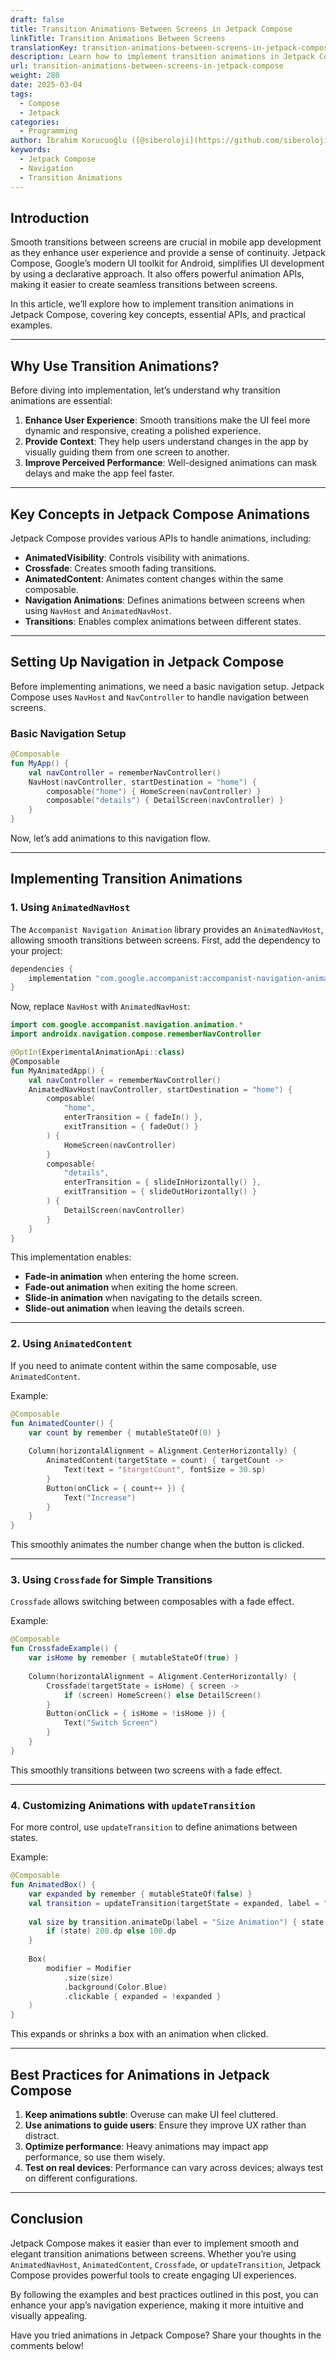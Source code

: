 ```yaml
---
draft: false
title: Transition Animations Between Screens in Jetpack Compose
linkTitle: Transition Animations Between Screens
translationKey: transition-animations-between-screens-in-jetpack-compose
description: Learn how to implement transition animations in Jetpack Compose to create smooth transitions between screens.
url: transition-animations-between-screens-in-jetpack-compose
weight: 280
date: 2025-03-04
tags:
  - Compose
  - Jetpack
categories:
  - Programming
author: İbrahim Korucuoğlu ([@siberoloji](https://github.com/siberoloji))
keywords:
  - Jetpack Compose
  - Navigation
  - Transition Animations
---
```

## Introduction

Smooth transitions between screens are crucial in mobile app development as they enhance user experience and provide a sense of continuity. Jetpack Compose, Google’s modern UI toolkit for Android, simplifies UI development by using a declarative approach. It also offers powerful animation APIs, making it easier to create seamless transitions between screens.

In this article, we’ll explore how to implement transition animations in Jetpack Compose, covering key concepts, essential APIs, and practical examples.

---

## Why Use Transition Animations?

Before diving into implementation, let’s understand why transition animations are essential:

1. **Enhance User Experience**: Smooth transitions make the UI feel more dynamic and responsive, creating a polished experience.
2. **Provide Context**: They help users understand changes in the app by visually guiding them from one screen to another.
3. **Improve Perceived Performance**: Well-designed animations can mask delays and make the app feel faster.

---

## Key Concepts in Jetpack Compose Animations

Jetpack Compose provides various APIs to handle animations, including:

- **AnimatedVisibility**: Controls visibility with animations.
- **Crossfade**: Creates smooth fading transitions.
- **AnimatedContent**: Animates content changes within the same composable.
- **Navigation Animations**: Defines animations between screens when using `NavHost` and `AnimatedNavHost`.
- **Transitions**: Enables complex animations between different states.

---

## Setting Up Navigation in Jetpack Compose

Before implementing animations, we need a basic navigation setup. Jetpack Compose uses `NavHost` and `NavController` to handle navigation between screens.

### Basic Navigation Setup

```kotlin
@Composable
fun MyApp() {
    val navController = rememberNavController()
    NavHost(navController, startDestination = "home") {
        composable("home") { HomeScreen(navController) }
        composable("details") { DetailScreen(navController) }
    }
}
```

Now, let’s add animations to this navigation flow.

---

## Implementing Transition Animations

### 1. Using `AnimatedNavHost`

The `Accompanist Navigation Animation` library provides an `AnimatedNavHost`, allowing smooth transitions between screens. First, add the dependency to your project:

```gradle
dependencies {
    implementation "com.google.accompanist:accompanist-navigation-animation:0.32.0"
}
```

Now, replace `NavHost` with `AnimatedNavHost`:

```kotlin
import com.google.accompanist.navigation.animation.*
import androidx.navigation.compose.rememberNavController

@OptIn(ExperimentalAnimationApi::class)
@Composable
fun MyAnimatedApp() {
    val navController = rememberNavController()
    AnimatedNavHost(navController, startDestination = "home") {
        composable(
            "home",
            enterTransition = { fadeIn() },
            exitTransition = { fadeOut() }
        ) {
            HomeScreen(navController)
        }
        composable(
            "details",
            enterTransition = { slideInHorizontally() },
            exitTransition = { slideOutHorizontally() }
        ) {
            DetailScreen(navController)
        }
    }
}
```

This implementation enables:

- **Fade-in animation** when entering the home screen.
- **Fade-out animation** when exiting the home screen.
- **Slide-in animation** when navigating to the details screen.
- **Slide-out animation** when leaving the details screen.

---

### 2. Using `AnimatedContent`

If you need to animate content within the same composable, use `AnimatedContent`.

Example:

```kotlin
@Composable
fun AnimatedCounter() {
    var count by remember { mutableStateOf(0) }
    
    Column(horizontalAlignment = Alignment.CenterHorizontally) {
        AnimatedContent(targetState = count) { targetCount ->
            Text(text = "$targetCount", fontSize = 30.sp)
        }
        Button(onClick = { count++ }) {
            Text("Increase")
        }
    }
}
```

This smoothly animates the number change when the button is clicked.

---

### 3. Using `Crossfade` for Simple Transitions

`Crossfade` allows switching between composables with a fade effect.

Example:

```kotlin
@Composable
fun CrossfadeExample() {
    var isHome by remember { mutableStateOf(true) }
    
    Column(horizontalAlignment = Alignment.CenterHorizontally) {
        Crossfade(targetState = isHome) { screen ->
            if (screen) HomeScreen() else DetailScreen()
        }
        Button(onClick = { isHome = !isHome }) {
            Text("Switch Screen")
        }
    }
}
```

This smoothly transitions between two screens with a fade effect.

---

### 4. Customizing Animations with `updateTransition`

For more control, use `updateTransition` to define animations between states.

Example:

```kotlin
@Composable
fun AnimatedBox() {
    var expanded by remember { mutableStateOf(false) }
    val transition = updateTransition(targetState = expanded, label = "Box Animation")
    
    val size by transition.animateDp(label = "Size Animation") { state ->
        if (state) 200.dp else 100.dp
    }
    
    Box(
        modifier = Modifier
            .size(size)
            .background(Color.Blue)
            .clickable { expanded = !expanded }
    )
}
```

This expands or shrinks a box with an animation when clicked.

---

## Best Practices for Animations in Jetpack Compose

1. **Keep animations subtle**: Overuse can make UI feel cluttered.
2. **Use animations to guide users**: Ensure they improve UX rather than distract.
3. **Optimize performance**: Heavy animations may impact app performance, so use them wisely.
4. **Test on real devices**: Performance can vary across devices; always test on different configurations.

---

## Conclusion

Jetpack Compose makes it easier than ever to implement smooth and elegant transition animations between screens. Whether you’re using `AnimatedNavHost`, `AnimatedContent`, `Crossfade`, or `updateTransition`, Jetpack Compose provides powerful tools to create engaging UI experiences.

By following the examples and best practices outlined in this post, you can enhance your app’s navigation experience, making it more intuitive and visually appealing.

Have you tried animations in Jetpack Compose? Share your thoughts in the comments below!
